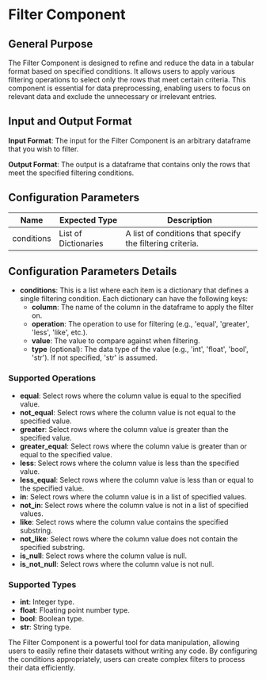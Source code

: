 # Filter Component

## General Purpose

The Filter Component is designed to refine and reduce the data in a tabular format based on specified conditions. It allows users to apply various filtering operations to select only the rows that meet certain criteria. This component is essential for data preprocessing, enabling users to focus on relevant data and exclude the unnecessary or irrelevant entries.

## Input and Output Format

**Input Format**: The input for the Filter Component is an arbitrary dataframe that you wish to filter.

**Output Format**: The output is a dataframe that contains only the rows that meet the specified filtering conditions.

## Configuration Parameters

| Name       | Expected Type      | Description                                           |
|------------|--------------------|-------------------------------------------------------|
| conditions | List of Dictionaries | A list of conditions that specify the filtering criteria. |

## Configuration Parameters Details

- **conditions**: This is a list where each item is a dictionary that defines a single filtering condition. Each dictionary can have the following keys:
  - **column**: The name of the column in the dataframe to apply the filter on.
  - **operation**: The operation to use for filtering (e.g., 'equal', 'greater', 'less', 'like', etc.).
  - **value**: The value to compare against when filtering.
  - **type** (optional): The data type of the value (e.g., 'int', 'float', 'bool', 'str'). If not specified, 'str' is assumed.

### Supported Operations

- **equal**: Select rows where the column value is equal to the specified value.
- **not_equal**: Select rows where the column value is not equal to the specified value.
- **greater**: Select rows where the column value is greater than the specified value.
- **greater_equal**: Select rows where the column value is greater than or equal to the specified value.
- **less**: Select rows where the column value is less than the specified value.
- **less_equal**: Select rows where the column value is less than or equal to the specified value.
- **in**: Select rows where the column value is in a list of specified values.
- **not_in**: Select rows where the column value is not in a list of specified values.
- **like**: Select rows where the column value contains the specified substring.
- **not_like**: Select rows where the column value does not contain the specified substring.
- **is_null**: Select rows where the column value is null.
- **is_not_null**: Select rows where the column value is not null.

### Supported Types

- **int**: Integer type.
- **float**: Floating point number type.
- **bool**: Boolean type.
- **str**: String type.

The Filter Component is a powerful tool for data manipulation, allowing users to easily refine their datasets without writing any code. By configuring the conditions appropriately, users can create complex filters to process their data efficiently.